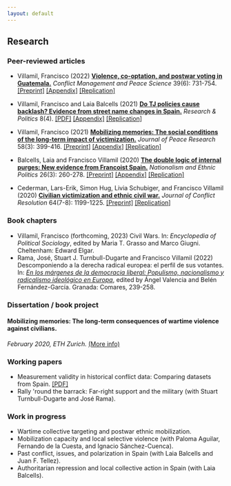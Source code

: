 ```yaml
---
layout: default
---
```


## Research

### Peer-reviewed articles

* Villamil, Francisco (2022) **[Violence, co-optation, and postwar voting in Guatemala.](https://journals.sagepub.com/doi/full/10.1177/07388942211066539)** *Conflict Management and Peace Science* 39(6): 731-754.
  [[Preprint]](https://nbviewer.org/github/franvillamil/legacies_guatemala/blob/master/writing/preprint.pdf) [[Appendix]](https://nbviewer.org/github/franvillamil/legacies_guatemala/blob/master/writing/appendix.pdf) [[Replication]](https://github.com/franvillamil/legacies_guatemala)

* Villamil, Francisco and Laia Balcells (2021) **[Do TJ policies cause backlash? Evidence from street name changes in Spain.](https://journals.sagepub.com/doi/full/10.1177/20531680211058550)** *Research & Politics* 8(4).
  [[PDF]](https://journals.sagepub.com/doi/pdf/10.1177/20531680211058550) [[Appendix]](https://nbviewer.org/github/franvillamil/franvillamil.github.io/blob/master/files/appendix_Villamil_Balcells_2021.pdf) [[Replication]](https://github.com/franvillamil/streets_vox)

* Villamil, Francisco (2021) **[Mobilizing memories: The social conditions of the long-term impact of victimization.](https://doi.org/10.1177/0022343320912816)** *Journal of Peace Research* 58(3): 399-416. [[Preprint]](https://nbviewer.org/github/franvillamil/franvillamil.github.io/blob/master/files/preprint_Villamil_2020_JPR.pdf) [[Appendix]](https://nbviewer.org/github/franvillamil/franvillamil.github.io/blob/master/files/appendix_Villamil_2020_JPR.pdf) [[Replication]](https://github.com/franvillamil/franvillamil.github.io/raw/master/files/replication_Villamil_2020_JPR.zip)

* Balcells, Laia and Francisco Villamil (2020) **[The double logic of internal purges: New evidence from Francoist Spain.](https://doi.org/10.1080/13537113.2020.1795451)** *Nationalism and Ethnic Politics* 26(3): 260-278. [[Preprint]](https://nbviewer.org/github/franvillamil/franvillamil.github.io/blob/master/files/preprint_Balcells_Villamil_2020_NEPS.pdf) [[Appendix]](https://nbviewer.org/github/franvillamil/franvillamil.github.io/blob/master/files/appendix_Balcells_Villamil_2020_NEPS.pdf) [[Replication]](https://github.com/franvillamil/franvillamil.github.io/raw/master/files/replication_Balcells_Villamil_2020_NEPS.zip)

* Cederman, Lars-Erik, Simon Hug, Livia Schubiger, and Francisco Villamil (2020) **[Civilian victimization and ethnic civil war.](https://journals.sagepub.com/doi/full/10.1177/0022002719898873)** *Journal of Conflict Resolution* 64(7-8): 1199-1225. [[Preprint]](https://nbviewer.org/github/franvillamil/franvillamil.github.io/blob/master/files/Cederman_et_al_2020_JCR.pdf) [[Replication]](https://github.com/franvillamil/franvillamil.github.io/raw/master/files/replication_cederman_et_al_2020.zip)

### Book chapters

* Villamil, Francisco (forthcoming, 2023) Civil Wars. In: *Encyclopedia of Political Sociology*, edited by Maria T. Grasso and Marco Giugni. Cheltenham: Edward Elgar.
* Rama, José, Stuart J. Turnbull-Dugarte and Francisco Villamil (2022) Descomponiendo a la derecha radical europea: el perfil de sus votantes. In: *[En los márgenes de la democracia liberal: Populismo, nacionalismo y radicalismo ideológico en Europa](https://www.comares.com/libro/en-los-margenes-de-la-democracia-liberal_143816/)*, edited by Ángel Valencia and Belén Fernández-García. Granada: Comares, 239-258.

### Dissertation / book project

#### Mobilizing memories: The long-term consequences of wartime violence against civilians.

*February 2020, ETH Zurich.* [(More info)](./dissertation.html)
    
### Working papers

* Measurement validity in historical conflict data: Comparing datasets from Spain. [[PDF]](https://osf.io/c6wgk/)
* Rally 'round the barrack: Far-right support and the military (with Stuart Turnbull-Dugarte and José Rama).

### Work in progress

* Wartime collective targeting and postwar ethnic mobilization.
* Mobilization capacity and local selective violence (with Paloma Aguilar, Fernando de la Cuesta, and Ignacio Sánchez-Cuenca).
* Past conflict, issues, and polarization in Spain (with Laia Balcells and Juan F. Tellez).
* Authoritarian repression and local collective action in Spain (with Laia Balcells).

